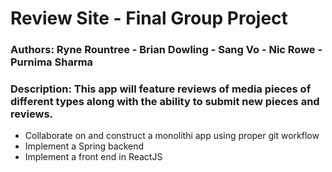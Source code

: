 # Review Site - Final Group Project

### Authors: Ryne Rountree - Brian Dowling - Sang Vo - Nic Rowe - Purnima Sharma

### Description: This app will feature reviews of media pieces of different types along with the ability to submit new pieces and reviews.
- Collaborate on and construct a monolithi app using proper git workflow
- Implement a Spring backend
- Implement a front end in ReactJS

